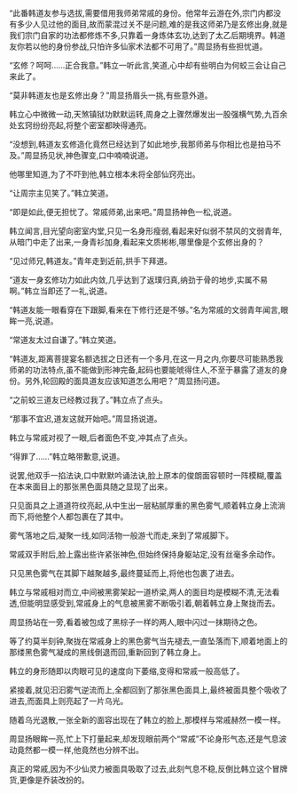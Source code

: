 
“此番韩道友参与选拔,需要借用我师弟常戚的身份。他常年云游在外,宗门内都没有多少人见过他的面目,故而蒙混过关不是问题,难的是我这师弟乃是玄修出身,就是我们宗门自家的功法都修炼不多,只靠着一身炼体玄功,达到了太乙后期境界。韩道友你若以他的身份参战,只怕许多仙家术法都不可用了。”周显扬有些担忧道。

“玄修？呵呵……正合我意。”韩立一听此言,笑道,心中却有些明白为何蛟三会让自己来此了。

“莫非韩道友也是玄修出身？”周显扬眉头一挑,有些意外道。

韩立心中微微一动,天煞镇狱功默默运转,周身之上骤然爆发出一股强横气势,九百余处玄窍纷纷亮起,将整个密室都映得通亮。

“没想到,韩道友玄修造化竟然已经达到了如此地步,我那师弟与你相比也是拍马不及。”周显扬见状,神色骤变,口中喃喃说道。

他哪里知道,为了不吓到他,韩立根本未将全部仙窍亮出。

“让周宗主见笑了。”韩立笑道。

“即是如此,便无担忧了。常戚师弟,出来吧。”周显扬神色一松,说道。

韩立闻言,目光望向密室内堂,只见一名身形瘦弱,看起来好似弱不禁风的文弱青年,从暗门中走了出来,一身青衫加身,看起来文质彬彬,哪里像是个玄修出身的？

“见过师兄,韩道友。”青年走到近前,拱手下拜道。

“道友一身玄修功力如此内敛,几乎达到了返璞归真,纳劲于骨的地步,实属不易啊。”韩立当即还了一礼,说道。

“韩道友能一眼看穿在下跟脚,看来在下修行还是不够。”名为常戚的文弱青年闻言,眼眸一亮,说道。

“常道友太过自谦了。”韩立笑道。

“韩道友,距离菩提宴名额选拔之日还有一个多月,在这一月之内,你要尽可能熟悉我师弟的功法特点,虽不能做到形神完备,起码也要能唬得住人,不至于暴露了道友的身份。另外,轮回殿的面具道友应该知道怎么用吧？”周显扬问道。

“之前蛟三道友已经教过我了。”韩立点了点头。

“那事不宜迟,道友这就开始吧。”周显扬说道。

韩立与常戚对视了一眼,后者面色不变,冲其点了点头。

“得罪了……”韩立略带歉意,说道。

说罢,他双手一掐法诀,口中默默吟诵法诀,脸上原本的俊朗面容顿时一阵模糊,覆盖在本来面目上的那张黑色面具随之显现了出来。

只见面具之上道道符纹亮起,从中生出一层粘腻厚重的黑色雾气,顺着韩立身上流淌而下,将他整个人都包裹在了其中。

雾气落地之后,凝聚一线,如同活物一般游弋而走,来到了常戚脚下。

常戚双手附后,脸上露出些许紧张神色,但始终保持身躯站定,没有丝毫多余动作。

只见黑色雾气在其脚下越聚越多,最终蔓延而上,将他也包裹了进去。

韩立与常戚相对而立,中间被黑雾架起一道桥梁,两人的面目均是模糊不清,无法看透,但能明显感受到,常戚身上的气息被黑雾不断吸引着,朝着韩立身上聚拢而去。

周显扬站在一旁,看着被包成了黑棕子一样的两人,眼中闪过一抹期待之色。

等了约莫半刻钟,聚拢在常戚身上的黑色雾气当先褪去,一直坠落而下,顺着地面上的那缕黑色雾气凝成的黑线倒退而回,重新回到了韩立身上。

韩立的身形随即以肉眼可见的速度向下萎缩,变得和常戚一般高低了。

紧接着,就见汩汩雾气逆流而上,全都回到了那张黑色面具上,最终被面具整个吸收了进去,而面具上则亮起了一片乌光。

随着乌光退散,一张全新的面容出现在了韩立的脸上,那模样与常戚赫然一模一样。

周显扬眼眸一亮,忙上下打量起来,却发现眼前两个“常戚”不论身形气态,还是气息波动竟然都一模一样,他竟然也分辨不出。

真正的常戚,因为不少仙灵力被面具吸取了过去,此刻气息不稳,反倒比韩立这个冒牌货,更像是乔装改扮的。